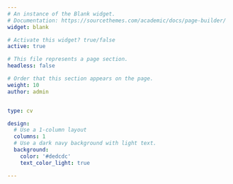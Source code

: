 ```yaml
---
# An instance of the Blank widget.
# Documentation: https://sourcethemes.com/academic/docs/page-builder/
widget: blank

# Activate this widget? true/false
active: true

# This file represents a page section.
headless: false

# Order that this section appears on the page.
weight: 10
author: admin


type: cv

design:
  # Use a 1-column layout
  columns: 1
  # Use a dark navy background with light text.
  background:
    color: '#dedcdc'
    text_color_light: true

---
```

